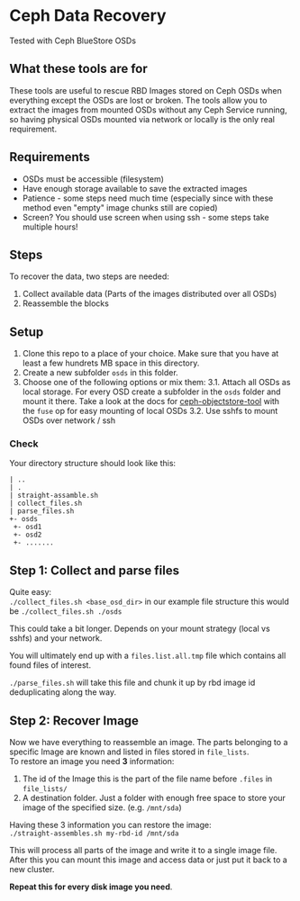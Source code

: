 # Ceph Data Recovery
Tested with Ceph BlueStore OSDs

## What these tools are for
These tools are useful to rescue RBD Images stored on Ceph OSDs when everything except the OSDs are lost or broken.
The tools allow you to extract the images from mounted OSDs without any Ceph Service running, so having physical OSDs mounted via network or locally is the only real requirement.

## Requirements
* OSDs must be accessible (filesystem)
* Have enough storage available to save the extracted images
* Patience - some steps need much time (especially since with these method even "empty" image chunks still are copied)
* Screen? You should use screen when using ssh - some steps take multiple hours!

## Steps
To recover the data, two steps are needed:
1. Collect available data (Parts of the images distributed over all OSDs)
2. Reassemble the blocks

## Setup
1. Clone this repo to a place of your choice. Make sure that you have at least a few hundrets MB space in this directory.
2. Create a new subfolder `osds` in this folder.
3. Choose one of the following options or mix them:
3.1. Attach all OSDs as local storage. For every OSD create a subfolder in the `osds` folder and mount it there. Take a look at the docs for [ceph-objectstore-tool](https://docs.ceph.com/en/pacific/man/8/ceph-objectstore-tool/) with the `fuse` op for easy mounting of local OSDs
3.2.  Use sshfs to mount OSDs over network / ssh


### Check
Your directory structure should look like this:  
```
| ..
| .
| straight-assamble.sh
| collect_files.sh
| parse_files.sh
+- osds
 +- osd1
 +- osd2
 +- .......
```

## Step 1: Collect and parse files
Quite easy:  
`./collect_files.sh <base_osd_dir>` in our example file structure this would be `./collect_files.sh ./osds` 

This could take a bit longer. Depends on your mount strategy (local vs sshfs) and your network.

You will ultimately end up with a `files.list.all.tmp` file which contains all found files of interest.

`./parse_files.sh` will take this file and chunk it up by rbd image id deduplicating along the way.

## Step 2: Recover Image
Now we have everything to reassemble an image. The parts belonging to a specific Image are known and listed in files stored in `file_lists`.  
To restore an image you need **3** information:
1. The id of the Image this is the part of the file name before `.files` in `file_lists/`
2. A destination folder. Just a folder with enough free space to store your image of the specified size. (e.g. `/mnt/sda`)

Having these 3 information you can restore the image:  
`./straight-assembles.sh my-rbd-id /mnt/sda`

This will process all parts of the image and write it to a single image file. After this you can mount this image and access data or just put it back to a new cluster. 

**Repeat this for every disk image you need**.
